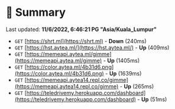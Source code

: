 # 📖 Summary
Last updated: **11/6/2022, 6:46:21 PG "Asia/Kuala_Lumpur"**

- `GET` [https://shrt.ml](https://shrt.ml) - **Down** (240ms)
- `GET` [https://hst.aytea.ml/](https://hst.aytea.ml/) - **Up** (409ms)
- `GET` [https://memeapi.aytea.ml/gimme](https://memeapi.aytea.ml/gimme) - **Up** (1405ms)
- `GET` [https://color.aytea.ml/4b31d6.png](https://color.aytea.ml/4b31d6.png) - **Up** (1639ms)
- `GET` [https://memeapi.aytea14.repl.co/gimme](https://memeapi.aytea14.repl.co/gimme) - **Up** (265ms)
- `GET` [https://teledrivemy.herokuapp.com/dashboard](https://teledrivemy.herokuapp.com/dashboard) - **Up** (51ms)

